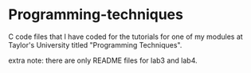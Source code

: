 # Programming-techniques
C code files that I have coded for the tutorials for one of my modules at Taylor's University titled "Programming Techniques".

extra note: there are only README files for lab3 and lab4.
